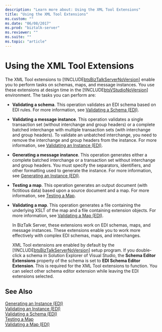 ```yaml
---
description: "Learn more about: Using the XML Tool Extensions"
title: "Using the XML Tool Extensions"
ms.custom: ""
ms.date: "06/08/2017"
ms.prod: "biztalk-server"
ms.reviewer: ""
ms.suite: ""
ms.topic: "article"
---
```

# Using the XML Tool Extensions
The XML Tool extensions to [!INCLUDE[btsBizTalkServerNoVersion](../includes/btsbiztalkservernoversion-md.md)] enable you to perform tasks on schemas, maps, and message instances. You use these extensions at design time in the [!INCLUDE[btsVStudioNoVersion](../includes/btsvstudionoversion-md.md)] environment. The tasks you can perform are:  
  
- **Validating a schema**. This operation validates an EDI schema based on EDI rules. For more information, see [Validating a Schema (EDI)](../core/validating-a-schema-edi.md).  
  
- **Validating a message instance**. This operation validates a single transaction set (without interchange and group headers) or a complete batched interchange with multiple transaction sets (with interchange and group headers). To validate an unbatched interchange, you need to remove the interchange and group headers from the instance. For more information, see [Validating an Instance (EDI)](../core/validating-an-instance-edi.md).  
  
- **Generating a message instance**. This operation generates either a complete batched interchange or a transaction set without interchange and group headers. You must specify the separators, identifiers, and other formatting used to generate the instance. For more information, see [Generating an Instance (EDI)](../core/generating-an-instance-edi.md).  
  
- **Testing a map**. This operation generates an output document (with fictitious data) based upon a source document and a map. For more information, see [Testing a Map](../core/testing-a-map.md).  
  
- **Validating a map**. This operation generates a file containing the underlying XSLT of the map and a file containing extension objects. For more information, see [Validating a Map (EDI)](../core/validating-a-map-edi.md).  
  
  In BizTalk Server, these extensions work on EDI schemas, maps, and message instances. These extensions enable you to work more effectively with complex EDI schemas, maps, and interchanges.  
  
  XML Tool extensions are enabled by default by the [!INCLUDE[btsBizTalkServerNoVersion](../includes/btsbiztalkservernoversion-md.md)] setup program. If you double-click a schema in Solution Explorer of Visual Studio, the **Schema Editor Extensions** property of the schema is set to **EDI Schema Editor Extension**. This is required for the XML Tool extensions to function. You can select other schema editor extension while leaving the EDI extensions selected.  
  
## See Also  
 [Generating an Instance (EDI)](../core/generating-an-instance-edi.md)   
 [Validating an Instance (EDI)](../core/validating-an-instance-edi.md)   
 [Validating a Schema (EDI)](../core/validating-a-schema-edi.md)   
 [Testing a Map](../core/testing-a-map.md)   
 [Validating a Map (EDI)](../core/validating-a-map-edi.md)
